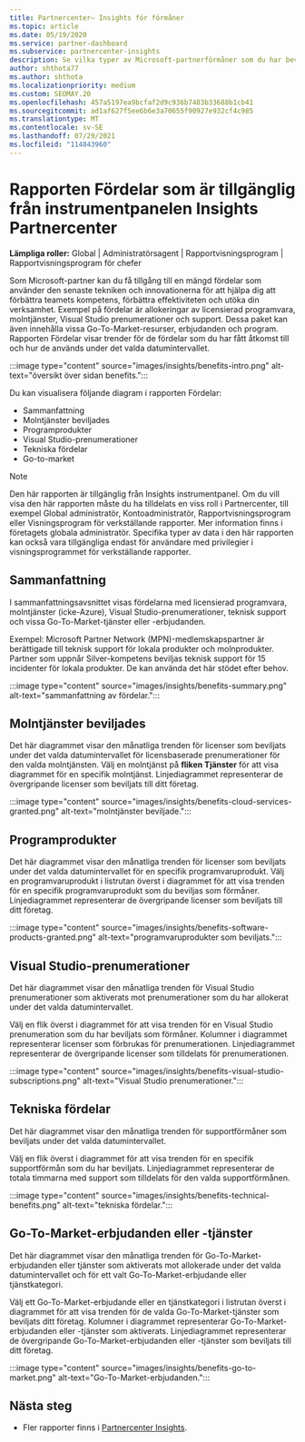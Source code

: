 ```yaml
---
title: Partnercenter– Insights för förmåner
ms.topic: article
ms.date: 05/19/2020
ms.service: partner-dashboard
ms.subservice: partnercenter-insights
description: Se vilka typer av Microsoft-partnerförmåner som du har beviljats för att hjälpa till att utöka din verksamhet, förbättra effektiviteten och förbättra teamets färdigheter.
author: shthota77
ms.author: shthota
ms.localizationpriority: medium
ms.custom: SEOMAY.20
ms.openlocfilehash: 457a5197ea9bcfaf2d9c936b7483b33688b1cb41
ms.sourcegitcommit: ad1af627f5ee6b6e3a70655f90927e932cf4c985
ms.translationtype: MT
ms.contentlocale: sv-SE
ms.lasthandoff: 07/29/2021
ms.locfileid: "114843960"
---
```

# <a name="benefits-report-available-from-the-partner-center-insights-dashboard"></a>Rapporten Fördelar som är tillgänglig från instrumentpanelen Insights Partnercenter

**Lämpliga roller:** Global | Administratörsagent | Rapportvisningsprogram | Rapportvisningsprogram för chefer

Som Microsoft-partner kan du få tillgång till en mängd fördelar som använder den senaste tekniken och innovationerna för att hjälpa dig att förbättra teamets kompetens, förbättra effektiviteten och utöka din verksamhet. Exempel på fördelar är allokeringar av licensierad programvara, molntjänster, Visual Studio prenumerationer och support. Dessa paket kan även innehålla vissa Go-To-Market-resurser, erbjudanden och program. Rapporten Fördelar visar trender för de fördelar som du har fått åtkomst till och hur de används under det valda datumintervallet.

:::image type="content" source="images/insights/benefits-intro.png" alt-text="översikt över sidan benefits.":::

Du kan visualisera följande diagram i rapporten Fördelar:

- Sammanfattning
- Molntjänster beviljades
- Programprodukter
- Visual Studio-prenumerationer
- Tekniska fördelar
- Go-to-market

 > [!NOTE]
 > Den här rapporten är tillgänglig från Insights instrumentpanel. Om du vill visa den här rapporten måste du ha tilldelats en viss roll i Partnercenter, till exempel Global administratör, Kontoadministratör, Rapportvisningsprogram eller Visningsprogram för verkställande rapporter. Mer information finns i företagets globala administratör. Specifika typer av data i den här rapporten kan också vara tillgängliga endast för användare med privilegier i visningsprogrammet för verkställande rapporter.

## <a name="summary"></a>Sammanfattning

I sammanfattningsavsnittet visas fördelarna med licensierad programvara, molntjänster (icke-Azure), Visual Studio-prenumerationer, teknisk support och vissa Go-To-Market-tjänster eller -erbjudanden.

Exempel: Microsoft Partner Network (MPN)-medlemskapspartner är berättigade till teknisk support för lokala produkter och molnprodukter. Partner som uppnår Silver-kompetens beviljas teknisk support för 15 incidenter för lokala produkter. De kan använda det här stödet efter behov. 

:::image type="content" source="images/insights/benefits-summary.png" alt-text="sammanfattning av fördelar.":::

## <a name="cloud-services-granted"></a>Molntjänster beviljades

Det här diagrammet visar den månatliga trenden för licenser som beviljats under det valda datumintervallet för licensbaserade prenumerationer för den valda molntjänsten.
Välj en molntjänst på **fliken Tjänster** för att visa diagrammet för en specifik molntjänst. Linjediagrammet representerar de övergripande licenser som beviljats till ditt företag.

:::image type="content" source="images/insights/benefits-cloud-services-granted.png" alt-text="molntjänster beviljade.":::

## <a name="software-products"></a>Programprodukter

Det här diagrammet visar den månatliga trenden för licenser som beviljats under det valda datumintervallet för en specifik programvaruprodukt. Välj en programvaruprodukt i listrutan överst i diagrammet för att visa trenden för en specifik programvaruprodukt som du beviljas som förmåner. Linjediagrammet representerar de övergripande licenser som beviljats till ditt företag.

:::image type="content" source="images/insights/benefits-software-products-granted.png" alt-text="programvaruprodukter som beviljats.":::

## <a name="visual-studio-subscriptions"></a>Visual Studio-prenumerationer

Det här diagrammet visar den månatliga trenden för Visual Studio prenumerationer som aktiverats mot prenumerationer som du har allokerat under det valda datumintervallet.

Välj en flik överst i diagrammet för att visa trenden för en Visual Studio prenumeration som du har beviljats som förmåner. Kolumner i diagrammet representerar licenser som förbrukas för prenumerationen. Linjediagrammet representerar de övergripande licenser som tilldelats för prenumerationen.

:::image type="content" source="images/insights/benefits-visual-studio-subscriptions.png" alt-text="Visual Studio prenumerationer.":::

## <a name="technical-benefits"></a>Tekniska fördelar

Det här diagrammet visar den månatliga trenden för supportförmåner som beviljats under det valda datumintervallet.

Välj en flik överst i diagrammet för att visa trenden för en specifik supportförmån som du har beviljats. Linjediagrammet representerar de totala timmarna med support som tilldelats för den valda supportförmånen.

:::image type="content" source="images/insights/benefits-technical-benefits.png" alt-text="tekniska fördelar.":::

## <a name="go-to-market-offers-or-services"></a>Go-To-Market-erbjudanden eller -tjänster

Det här diagrammet visar den månatliga trenden för Go-To-Market-erbjudanden eller tjänster som aktiverats mot allokerade under det valda datumintervallet och för ett valt Go-To-Market-erbjudande eller tjänstkategori.

Välj ett Go-To-Market-erbjudande eller en tjänstkategori i listrutan överst i diagrammet för att visa trenden för de valda Go-To-Market-tjänster som beviljats ditt företag. Kolumner i diagrammet representerar Go-To-Market-erbjudanden eller -tjänster som aktiverats. Linjediagrammet representerar de övergripande Go-To-Market-erbjudanden eller -tjänster som beviljats till ditt företag.

:::image type="content" source="images/insights/benefits-go-to-market.png" alt-text="Go-To-Market-erbjudanden.":::

## <a name="next-steps"></a>Nästa steg

- Fler rapporter finns i [Partnercenter Insights](partner-center-insights.md).
